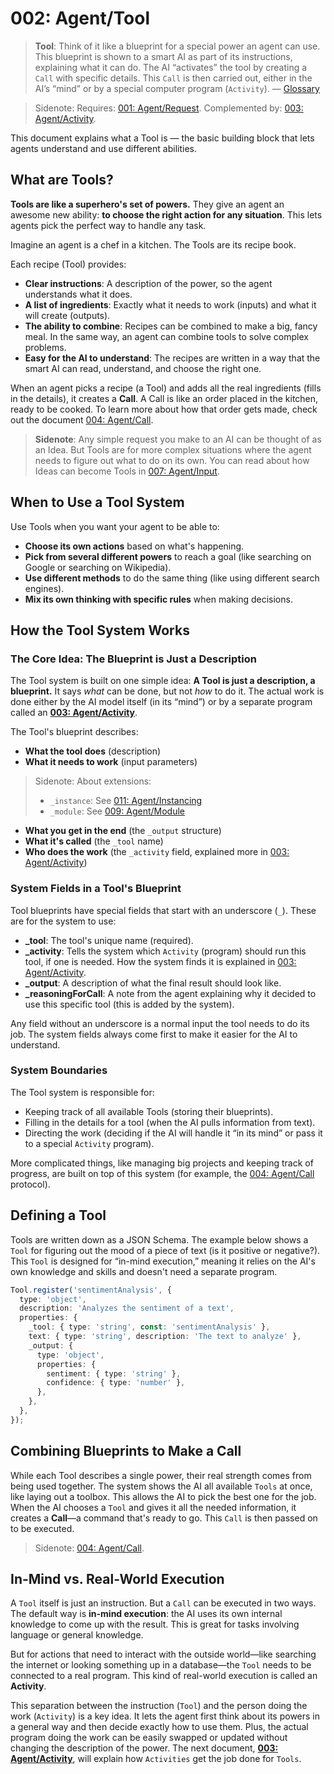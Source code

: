 # 002: Agent/Tool

> **Tool**: Think of it like a blueprint for a special power an agent can use. This blueprint is shown to a smart AI as part of its instructions, explaining what it can do. The AI “activates” the tool by creating a `Call` with specific details. This `Call` is then carried out, either in the AI’s “mind” or by a special computer program (`Activity`). — [Glossary](./000_glossary.md)

> Sidenote: Requires: [001: Agent/Request](./001_agent_request.md). Complemented by: [003: Agent/Activity](./003_agent_activity.md).
>

This document explains what a Tool is — the basic building block that lets agents understand and use different abilities.

## What are Tools?

**Tools are like a superhero's set of powers.** They give an agent an awesome new ability: **to choose the right action for any situation**. This lets agents pick the perfect way to handle any task.

Imagine an agent is a chef in a kitchen. The Tools are its recipe book.

Each recipe (Tool) provides:

- **Clear instructions**: A description of the power, so the agent understands what it does.
- **A list of ingredients**: Exactly what it needs to work (inputs) and what it will create (outputs).
- **The ability to combine**: Recipes can be combined to make a big, fancy meal. In the same way, an agent can combine tools to solve complex problems.
- **Easy for the AI to understand**: The recipes are written in a way that the smart AI can read, understand, and choose the right one.

When an agent picks a recipe (a Tool) and adds all the real ingredients (fills in the details), it creates a **Call**. A Call is like an order placed in the kitchen, ready to be cooked. To learn more about how that order gets made, check out the document [004: Agent/Call](./004_agent_call.md).

> **Sidenote**: Any simple request you make to an AI can be thought of as an Idea. But Tools are for more complex situations where the agent needs to figure out what to do on its own. You can read about how Ideas can become Tools in [007: Agent/Input](./007_agent_input.md).

## When to Use a Tool System

Use Tools when you want your agent to be able to:

- **Choose its own actions** based on what's happening.
- **Pick from several different powers** to reach a goal (like searching on Google or searching on Wikipedia).
- **Use different methods** to do the same thing (like using different search engines).
- **Mix its own thinking with specific rules** when making decisions.

## How the Tool System Works

### The Core Idea: The Blueprint is Just a Description

The Tool system is built on one simple idea: **A Tool is just a description, a blueprint.** It says *what* can be done, but not *how* to do it. The actual work is done either by the AI model itself (in its “mind”) or by a separate program called an **[003: Agent/Activity](./003_agent_activity.md)**.

The Tool's blueprint describes:

- **What the tool does** (description)
- **What it needs to work** (input parameters)
> Sidenote: About extensions:
>
> - `_instance`: See [011: Agent/Instancing](./011_agent_instancing.md)
> - `_module`: See [009: Agent/Module](./009_agent_module.md)
- **What you get in the end** (the `_output` structure)
- **What it's called** (the `_tool` name)
- **Who does the work** (the `_activity` field, explained more in [003: Agent/Activity](./003_agent_activity.md))

### System Fields in a Tool's Blueprint

Tool blueprints have special fields that start with an underscore (`_`). These are for the system to use:

- **_tool**: The tool's unique name (required).
- **_activity**: Tells the system which `Activity` (program) should run this tool, if one is needed. How the system finds it is explained in [003: Agent/Activity](./003_agent_activity.md).
- **_output**: A description of what the final result should look like.
- **_reasoningForCall**: A note from the agent explaining why it decided to use this specific tool (this is added by the system).

Any field without an underscore is a normal input the tool needs to do its job. The system fields always come first to make it easier for the AI to understand.

### System Boundaries

The Tool system is responsible for:

- Keeping track of all available Tools (storing their blueprints).
- Filling in the details for a tool (when the AI pulls information from text).
- Directing the work (deciding if the AI will handle it “in its mind” or pass it to a special `Activity` program).

More complicated things, like managing big projects and keeping track of progress, are built on top of this system (for example, the [004: Agent/Call](./004_agent_call.md) protocol).

## Defining a Tool

Tools are written down as a JSON Schema. The example below shows a `Tool` for figuring out the mood of a piece of text (is it positive or negative?). This `Tool` is designed for “in-mind execution,” meaning it relies on the AI's own knowledge and skills and doesn't need a separate program.

```typescript
Tool.register('sentimentAnalysis', {
  type: 'object',
  description: 'Analyzes the sentiment of a text',
  properties: {
    _tool: { type: 'string', const: 'sentimentAnalysis' },
    text: { type: 'string', description: 'The text to analyze' },
    _output: {
      type: 'object',
      properties: {
        sentiment: { type: 'string' },
        confidence: { type: 'number' },
      },
    },
  },
});
```

## Combining Blueprints to Make a Call

While each Tool describes a single power, their real strength comes from being used together. The system shows the AI all available `Tools` at once, like laying out a toolbox. This allows the AI to pick the best one for the job. When the AI chooses a `Tool` and gives it all the needed information, it creates a **Call**—a command that's ready to go. This `Call` is then passed on to be executed.

> Sidenote: [004: Agent/Call](./004_agent_call.md).

## In-Mind vs. Real-World Execution

A `Tool` itself is just an instruction. But a `Call` can be executed in two ways. The default way is **in-mind execution**: the AI uses its own internal knowledge to come up with the result. This is great for tasks involving language or general knowledge.

But for actions that need to interact with the outside world—like searching the internet or looking something up in a database—the `Tool` needs to be connected to a real program. This kind of real-world execution is called an **Activity**.

This separation between the instruction (`Tool`) and the person doing the work (`Activity`) is a key idea. It lets the agent first think about its powers in a general way and then decide exactly how to use them. Plus, the actual program doing the work can be easily swapped or updated without changing the description of the power. The next document, **[003: Agent/Activity](./003_agent_activity.md)**, will explain how `Activities` get the job done for `Tools`.